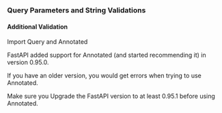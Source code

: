 ### Query Parameters and String Validations

#### Additional Validation 

Import Query and Annotated 

FastAPI added support for Annotated (and started recommending it) in version 0.95.0.

If you have an older version, you would get errors when trying to use Annotated.

Make sure you Upgrade the FastAPI version to at least 0.95.1 before using Annotated.